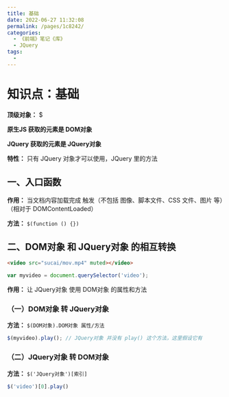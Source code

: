 ```yaml
---
title: 基础
date: 2022-06-27 11:32:08
permalink: /pages/1c8242/
categories:
  - 《前端》笔记《库》
  - JQuery
tags:
  - 
---
```

# 知识点：基础

**顶级对象：** $

**原生JS 获取的元素是 DOM对象**

**JQuery 获取的元素是 JQuery对象**

**特性：** 只有 JQuery 对象才可以使用，JQuery 里的方法

## 一、入口函数

**作用：** 当文档内容加载完成 触发（不包括 图像、脚本文件、CSS 文件、图片 等）（相对于 DOMContentLoaded）

**方法：** `$(function () {})`

## 二、DOM对象 和 JQuery对象 的相互转换

```html
<video src="sucai/mov.mp4" muted></video>
```
```js
var myvideo = document.querySelector('video');
```

**作用：** 让 JQuery对象 使用 DOM对象 的属性和方法

### （一）DOM对象 转 JQuery对象

**方法：** `$(DOM对象).DOM对象 属性/方法`

```js
$(myvideo).play(); // JQuery对象 并没有 play() 这个方法，这里假设它有
```

### （二）JQuery对象 转 DOM对象

**方法：** `$('JQuery对象')[索引]`

```js
$('video')[0].play()
```